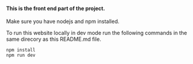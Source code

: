#### This is the front end part of the project. <br>

Make sure you have nodejs and npm installed.<br>

To run this website locally in dev mode run the following commands in the same direcory as this README.md file. <br>

```
npm install
npm run dev
```
